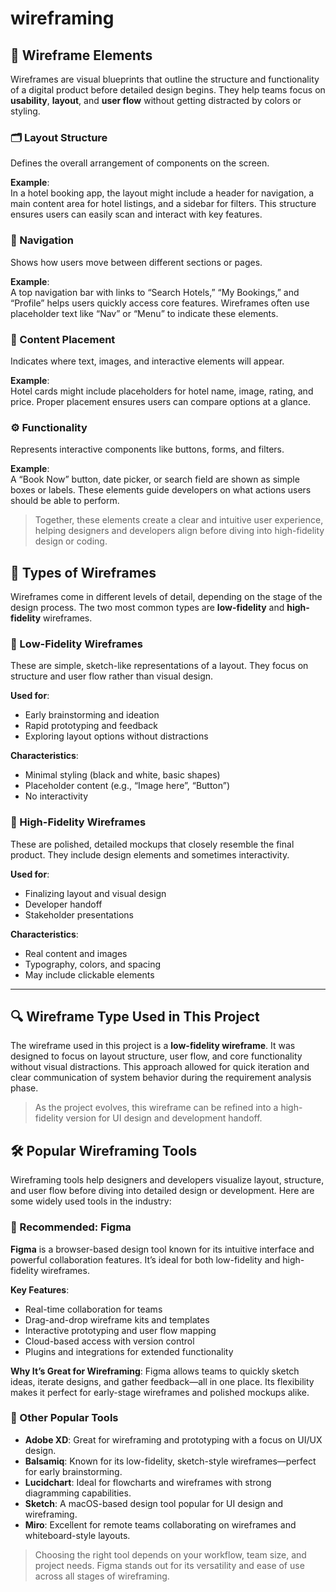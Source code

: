 # wireframing

## 🧩 Wireframe Elements

Wireframes are visual blueprints that outline the structure and functionality of a digital product before detailed design begins. They help teams focus on **usability**, **layout**, and **user flow** without getting distracted by colors or styling.

### 🗂️ Layout Structure
Defines the overall arrangement of components on the screen.

**Example**:  
In a hotel booking app, the layout might include a header for navigation, a main content area for hotel listings, and a sidebar for filters. This structure ensures users can easily scan and interact with key features.

### 🧭 Navigation
Shows how users move between different sections or pages.

**Example**:  
A top navigation bar with links to “Search Hotels,” “My Bookings,” and “Profile” helps users quickly access core features. Wireframes often use placeholder text like “Nav” or “Menu” to indicate these elements.

### 📝 Content Placement
Indicates where text, images, and interactive elements will appear.

**Example**:  
Hotel cards might include placeholders for hotel name, image, rating, and price. Proper placement ensures users can compare options at a glance.

### ⚙️ Functionality
Represents interactive components like buttons, forms, and filters.

**Example**:  
A “Book Now” button, date picker, or search field are shown as simple boxes or labels. These elements guide developers on what actions users should be able to perform.

> Together, these elements create a clear and intuitive user experience, helping designers and developers align before diving into high-fidelity design or coding.

## 🧮 Types of Wireframes

Wireframes come in different levels of detail, depending on the stage of the design process. The two most common types are **low-fidelity** and **high-fidelity** wireframes.

### 📝 Low-Fidelity Wireframes
These are simple, sketch-like representations of a layout. They focus on structure and user flow rather than visual design.

**Used for**:
- Early brainstorming and ideation
- Rapid prototyping and feedback
- Exploring layout options without distractions

**Characteristics**:
- Minimal styling (black and white, basic shapes)
- Placeholder content (e.g., “Image here”, “Button”)
- No interactivity

### 🎨 High-Fidelity Wireframes
These are polished, detailed mockups that closely resemble the final product. They include design elements and sometimes interactivity.

**Used for**:
- Finalizing layout and visual design
- Developer handoff
- Stakeholder presentations

**Characteristics**:
- Real content and images
- Typography, colors, and spacing
- May include clickable elements

---

## 🔍 Wireframe Type Used in This Project

The wireframe used in this project is a **low-fidelity wireframe**. It was designed to focus on layout structure, user flow, and core functionality without visual distractions. This approach allowed for quick iteration and clear communication of system behavior during the requirement analysis phase.

> As the project evolves, this wireframe can be refined into a high-fidelity version for UI design and development handoff.

## 🛠️ Popular Wireframing Tools

Wireframing tools help designers and developers visualize layout, structure, and user flow before diving into detailed design or development. Here are some widely used tools in the industry:

### 🌟 Recommended: Figma
**Figma** is a browser-based design tool known for its intuitive interface and powerful collaboration features. It’s ideal for both low-fidelity and high-fidelity wireframes.

**Key Features**:
- Real-time collaboration for teams
- Drag-and-drop wireframe kits and templates
- Interactive prototyping and user flow mapping
- Cloud-based access with version control
- Plugins and integrations for extended functionality

**Why It’s Great for Wireframing**:
Figma allows teams to quickly sketch ideas, iterate designs, and gather feedback—all in one place. Its flexibility makes it perfect for early-stage wireframes and polished mockups alike.

### 🧰 Other Popular Tools
- **Adobe XD**: Great for wireframing and prototyping with a focus on UI/UX design.
- **Balsamiq**: Known for its low-fidelity, sketch-style wireframes—perfect for early brainstorming.
- **Lucidchart**: Ideal for flowcharts and wireframes with strong diagramming capabilities.
- **Sketch**: A macOS-based design tool popular for UI design and wireframing.
- **Miro**: Excellent for remote teams collaborating on wireframes and whiteboard-style layouts.

> Choosing the right tool depends on your workflow, team size, and project needs. Figma stands out for its versatility and ease of use across all stages of wireframing.
